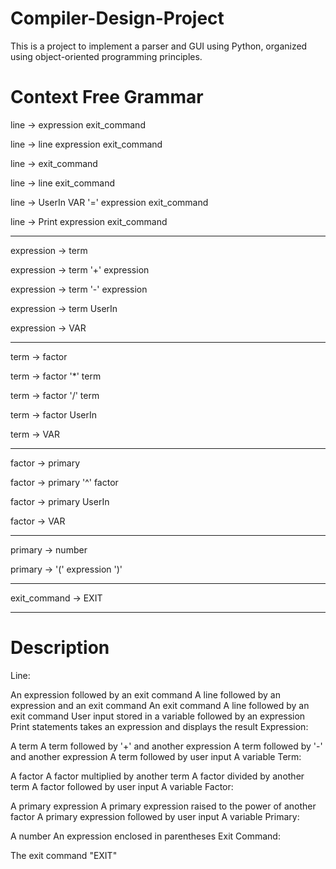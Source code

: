 # Compiler-Design-Project

This is a project to implement a parser and GUI using Python, organized using object-oriented programming principles.

# Context Free Grammar
line → expression exit_command

line → line expression exit_command

line → exit_command

line → line exit_command

line → UserIn VAR '=' expression exit_command

line → Print expression exit_command

-------------------------------------------------------------------------------------------------------------------

expression → term

expression → term '+' expression

expression → term '-' expression

expression → term UserIn

expression → VAR

-------------------------------------------------------------------------------------------------------------------

term → factor

term → factor '*' term

term → factor '/' term

term → factor UserIn

term → VAR

-------------------------------------------------------------------------------------------------------------------

factor → primary

factor → primary '^' factor

factor → primary UserIn

factor → VAR

-------------------------------------------------------------------------------------------------------------------

primary → number

primary → '(' expression ')'

-------------------------------------------------------------------------------------------------------------------

exit_command → EXIT

-------------------------------------------------------------------------------------------------------------------

# Description

Line:

An expression followed by an exit command
A line followed by an expression and an exit command
An exit command
A line followed by an exit command
User input stored in a variable followed by an expression
Print statements takes an expression and displays the result
Expression:

A term
A term followed by '+' and another expression
A term followed by '-' and another expression
A term followed by user input
A variable
Term:

A factor
A factor multiplied by another term
A factor divided by another term
A factor followed by user input
A variable
Factor:

A primary expression
A primary expression raised to the power of another factor
A primary expression followed by user input
A variable
Primary:

A number
An expression enclosed in parentheses
Exit Command:

The exit command "EXIT"
